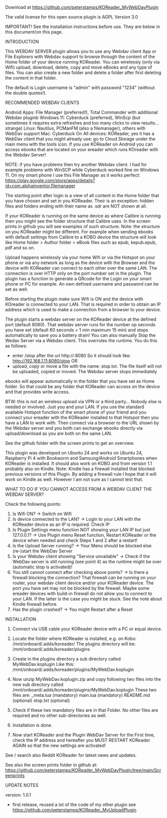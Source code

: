 Download at https://github.com/peterstamps/KOReader_MyWebDavPlugin

The valid license for this open source plugin is AGPL Version 3.0

IMPORTANT!
See the installation instructions before use. 
They are below in this document/on this page.


INTRODUCTION

This WEBDAV SERVER plugin allows you to use any Webdav client App or File Explorers with Webdav support to browse through the content of the Home folder of your device running KOReader. You can wirelessly (only via Wifi) upload, download, delete, copy and move eBooks and any type of files. You can also create a new folder and delete a folder after first deleting the content in that folder.

The default is Login username is "admin" with password "1234" (without the double quotes!).

RECOMMENDED WEBDAV CLIENTS

Android Apps:  File Manager (preferred!), Total Commander with additional Webdav pluginb
Windows 11:  Cyberduck (preferred), WinScp (but sometimes it requires extra refreshes and too many clicks to view results... strange)
Linux: Nautilus, PCManFM (also a filemanager), others with WebDav support
Mac: Cyberduck
On All devices: KOReader, yes it has a WebDav client that you might already use: go to Cloud Storage under the main menu with the tools icon.
If you use KOReader on Android you can access ebooks that are located on your ereader which runs KOreader with the Webdav Server!

NOTE: if you have problems then try another Webdav client. I had for example problems with WinSCP while Cyberduck worked fine on Windows 11.
On my smart phone I use this File Manager as it works perfect: https://play.google.com/store/apps/details?id=com.alphainventor.filemanager


The starting point after login is a view of all content in the Home folder that you have chosen and set in you KOReader. Their is an exception: hidden files and folders ending with their name as .sdr are NOT shown at all.

If your KOReader is running on the same device as where Calibre is running then you might see the folder structure that Calibre uses.
In the screen prints in github you will see examples of such structure. Note: the structure on you KOReader might be different.
For example when sending ebooks with default settings from Calibre to a KOBO device the structure will look like Home folder > Author folder > eBook files such as epub, kepub.epub, pdf and so on.


Upload happens wirelessly via your home Wifi or via the Hotspot on your phone or via any network as long as the device with the Browser and the device with KOReader can connect to each other over the same LAN. The connection is over HTTP only on the port number set in the plugin. 
The plugin has a function to generate a QRcode for the Login on your smart phone or PC for example. 
An own defined username and password can be set as well. 

Before starting the plugin make sure Wifi is ON and the device with KOreader is connected to your LAN.
That is required in order to obtain an IP address which is used to make a connection from a browser to your device. 

The plugin starts a webdav server on the KOReader device at the defined port (default 8080). 
That webdav server runs for the number op seconds you have set (default 60 seconds = 1 min maximum 15 min) and stops automatically to save you a battery drain! 
You can also manually Stop the Wedav Server via a Webdav client. This overrules the runtime. 
You do this as follows:
- enter /stop after the url http://<ip-address-webdavserver>:8080  So it should look like: http://192.168.1.11:8080/stop
OR
- upload, copy or move a file with the name: stop.txt. 
  The file itself will not be uploaded, copied or moved. The Webdav server stops immediately

ebooks will appear automatically in the folder that you have set as Home folder. 
So that could be any folder that KOReader can access on the device and that provides write access.

BTW: this is not an wireless upload via VPN or a third party... Nobody else is needed or involved. Just you and your LAN. 
If you use the standard available Hotspot function of the smart phone of your friend and you connect your ereader with the KOReader installed to that Hotspot then you have a LAN to work with. Then connect via a browser to the URL shown by the Webdav server and you both can exchange ebooks directly via upload/download as you are both on the same LAN.

See the github folder with the screen prints to get an overview.

This plugin was developed on Ubuntu 24 and works on Ubuntu 24, Raspberry Pi 4 with Bookworm and Samsung/Android Smartphones when KOReader is installed.
It should also work on KOBO and from version 1.1 probably also on Kindle. Note: Kindle has a firewall installed that blocked previous versions of this Plugin. By adding a firewall rule I hope that it will work on Kindle as well. However I am not sure as I cannot test that.


WHAT TO DO IF YOU CANNOT ACCESS FROM A WEBDAV CLIENT THE WEBDAV SERVER? 

Check the following points:
1. Is Wifi ON? -> Switch on Wifi
2. Is device connected to the LAN? -> Login to your LAN with the KOReader device as an IP is required. Check IP
3. Is Plugin Settings menu function NOT showing your LAN IP but just 127.0.0.1? -> Use Plugin menu Reset function, Restart KOReader or the device when needed and check Steps 1 and 2 after a restart!
4. Is the Upload Server running? -> Your Menu should be blocked else (re-)start the WebDav Server
5. Is your Webdav client showing "Service unvailable" -> Check if the WebDav server is still running (see point 4) as the runtime might be over (automatic stop is activated)!
6. You still cannot connect after checking above points? -> Is there a firewall blocking the connection? That firewall can be running on your router, your webdav client device and/or your KOReader device. The port you have set may not be blocked by the firewall. Maybe some ereader devices with build-in firewall do not allow you to connect to your LAN. If the latter is the case you might be stuck. See the note about Kindle firewall before.
7. Has the plugin crashed? -> You might Restart after a Reset


INSTALLATION
1. Connect via USB cable your KOReader device with a PC or equal device.

2. Locate the folder where KOReader is installed, e.g. on Kobo: /mnt/onboard/.adds/koreader/ 
The plugins directory will be: /mnt/onboard/.adds/koreader/plugins

3. Create in the plugins directory a sub directory called MyWebDav.koplugin 
Like this: /mnt/onboard/.adds/koreader/plugins/MyWebDav.koplugin

4. Now unzip MyWebDav.koplugin.zip and copy following two files into 
   the new sub directory called /mnt/onboard/.adds/koreader/plugins/MyWebDav.koplugin
   These two files are:
   _meta.lua (mandatory)
   main.lua (mandatory)
   README.md (optional)
   stop.txt (optional)

5. Check if these two mandatory files are in that Folder. No other files are required and no other sub-directories as well.

6. Installation is done. 

7. Now start KOReader and the Plugin WebDav Server for the First time, check the IP address and hereafter you MUST RESTART KOReader AGAIN so that the new settings are activated!

See / search also Reddit KOReader for latest news and updates.

See also the screen prints folder in github at: https://github.com/peterstamps/KOReader_MyWebDavPlugin/tree/main/Screenprints

UPDATE NOTES

version: 1.0.1
- first release, reused a lot of the code of my other plugin see https://github.com/peterstamps/KOReader_MyUploadPlugin
